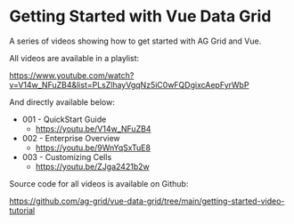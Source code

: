 # Getting Started with Vue Data Grid

A series of videos showing how to get started with AG Grid and Vue.

All videos are available in a playlist:

https://www.youtube.com/watch?v=V14w_NFuZB4&list=PLsZlhayVgqNz5iC0wFQDgixcAepFyrWbP

And directly available below:

- 001 - QuickStart Guide
    - https://youtu.be/V14w_NFuZB4
- 002 - Enterprise Overview
    - https://youtu.be/9WnYqSxTuE8
- 003 - Customizing Cells
    - https://youtu.be/ZJga2421b2w


Source code for all videos is available on Github:

https://github.com/ag-grid/vue-data-grid/tree/main/getting-started-video-tutorial

